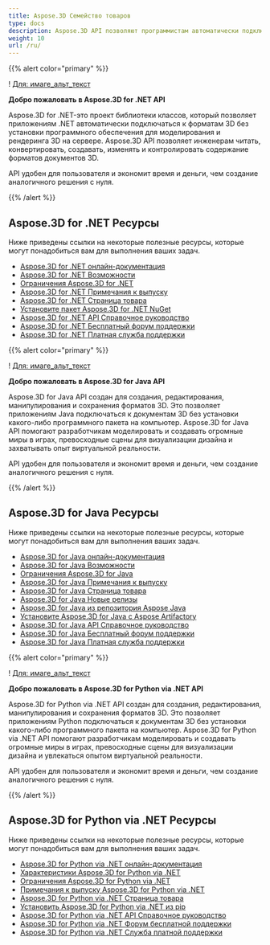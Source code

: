 ```yaml
---
title: Aspose.3D Семейство товаров
type: docs
description: Aspose.3D API позволяют программистам автоматически подключать свои приложения с форматами 3D без установки на сервере программного обеспечения для моделирования и рендеринга 3D. API-интерфейсы Aspose.3D облегчают инженерам чтение, преобразование, сборку, изменение и управление содержанием форматов документов 3D.
weight: 10
url: /ru/
---
```

{{% alert color="primary" %}}

! [Для: имаге_альт_текст](home_1.png)

**Добро пожаловать в Aspose.3D for .NET API**

Aspose.3D for .NET-это проект библиотеки классов, который позволяет приложениям .NET автоматически подключаться к форматам 3D без установки программного обеспечения для моделирования и рендеринга 3D на сервере. Aspose.3D API позволяет инженерам читать, конвертировать, создавать, изменять и контролировать содержание форматов документов 3D.

API удобен для пользователя и экономит время и деньги, чем создание аналогичного решения с нуля.

{{% /alert %}}
##  **Aspose.3D for .NET Ресурсы**
Ниже приведены ссылки на некоторые полезные ресурсы, которые могут понадобиться вам для выполнения ваших задач.

- [Aspose.3D for .NET онлайн-документация](/3d/ru/net/)
- [Aspose.3D for .NET Возможности](/3d/ru/net/)
- [Ограничения Aspose.3D for .NET](/3d/ru/net/installation/#SystemRequirements)
- [Aspose.3D for .NET Примечания к выпуску](https://releases.aspose.com/3d/net/release-notes/)
- [Aspose.3D for .NET Страница товара](https://products.aspose.com/3d/net/)
- [Установите пакет Aspose.3D for .NET NuGet](https://www.nuget.org/packages/Aspose.3D/)
- [Aspose.3D for .NET API Справочное руководство](https://reference.aspose.com/3d/net)
- [Aspose.3D for .NET Бесплатный форум поддержки](https://forum.aspose.com/c/3d/18)
- [Aspose.3D for .NET Платная служба поддержки](https://helpdesk.aspose.com/)

{{% alert color="primary" %}}

! [Для: имаге_альт_текст](home_2.png)

**Добро пожаловать в Aspose.3D for Java API**

Aspose.3D for Java API создан для создания, редактирования, манипулирования и сохранения форматов 3D. Это позволяет приложениям Java подключаться к документам 3D без установки какого-либо программного пакета на компьютер. Aspose.3D for Java API помогают разработчикам моделировать и создавать огромные миры в играх, превосходные сцены для визуализации дизайна и захватывать опыт виртуальной реальности.

API удобен для пользователя и экономит время и деньги, чем создание аналогичного решения с нуля.

{{% /alert %}}


##  **Aspose.3D for Java Ресурсы**
Ниже приведены ссылки на некоторые полезные ресурсы, которые могут понадобиться вам для выполнения ваших задач.

- [Aspose.3D for Java онлайн-документация](/3d/ru/java/)
- [Aspose.3D for Java Возможности](/3d/ru/java/product-overview/#rich-features)
- [Ограничения Aspose.3D for Java](/3d/ru/java/installation#SystemRequirements)
- [Aspose.3D for Java Примечания к выпуску](https://releases.aspose.com/3d/java/release-notes/)
- [Aspose.3D for Java Страница товара](https://products.aspose.com/3d/java)
- [Aspose.3D for Java Новые релизы](https://releases.aspose.com/3d/java/)
- [Aspose.3D for Java из репозитория Aspose Java](https://releases.aspose.com/java/repo/com/aspose/aspose-3d/)
- [Установите Aspose.3D for Java с Aspose Artifactory](/3d/ru/java/installation)
- [Aspose.3D for Java API Справочное руководство](https://reference.aspose.com/3d/java)
- [Aspose.3D for Java Бесплатный форум поддержки](https://forum.aspose.com/c/3d)
- [Aspose.3D for Java Платная служба поддержки](https://helpdesk.aspose.com/)




{{% alert color="primary" %}}

! [Для: имаге_альт_текст](/3d/ru/python-net/home_1.png)

**Добро пожаловать в Aspose.3D for Python via .NET API**

Aspose.3D for Python via .NET API создан для создания, редактирования, манипулирования и сохранения форматов 3D. Это позволяет приложениям Python подключаться к документам 3D без установки какого-либо программного пакета на компьютер. Aspose.3D for Python via .NET API помогают разработчикам моделировать и создавать огромные миры в играх, превосходные сцены для визуализации дизайна и увлекаться опытом виртуальной реальности.

API удобен для пользователя и экономит время и деньги, чем создание аналогичного решения с нуля.

{{% /alert %}}


##  **Aspose.3D for Python via .NET Ресурсы**
Ниже приведены ссылки на некоторые полезные ресурсы, которые могут понадобиться вам для выполнения ваших задач.

- [Aspose.3D for Python via .NET онлайн-документация](/3d/ru/python-net/)
- [Характеристики Aspose.3D for Python via .NET](/3d/ru/python-net/product-overview/#rich-features)
- [Ограничения Aspose.3D for Python via .NET](/3d/ru/python-net/installation#SystemRequirements)
- [Примечания к выпуску Aspose.3D for Python via .NET](https://releases.aspose.com/3d/python-net/release-notes/)
- [Aspose.3D for Python via .NET Страница товара](https://products.aspose.com/3d/python-net)
- [Установить Aspose.3D for Python via .NET из pip](/3d/ru/python-net/installation)
- [Aspose.3D for Python via .NET API Справочное руководство](https://reference.aspose.com/3d/python-net)
- [Aspose.3D for Python via .NET Форум бесплатной поддержки](https://forum.aspose.com/c/3d)
- [Aspose.3D for Python via .NET Служба платной поддержки](https://helpdesk.aspose.com/)
